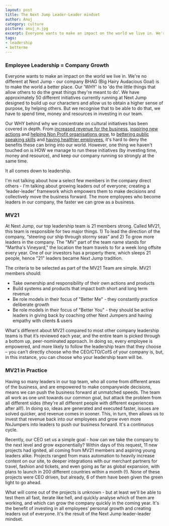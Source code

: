 ```yaml
---
layout: post
title: The Next Jump Leader-Leader mindset
author: Anuj
category: culture
picture: anuj_n.jpg
excerpt: Everyone wants to make an impact on the world we live in. We're no different at Next Jump - our company BHAG (Big Hairy Audacious Goal) is to make the world a better place. Our 'WHY' is to 'do the little things that allow others to do the great things they're meant to do'. We have approximately 50 different initiatives currently running at Next Jump designed to build up our characters and allow us to obtain a higher sense of purpose, by helping others.  But we recognise that to be able to do that, we have to spend time, money and resources in investing in our team.
tags:
- leadership
- betterme
---
```


### Employee Leadership = Company Growth

Everyone wants to make an impact on the world we live in. We're no different at Next Jump - our company BHAG (Big Hairy Audacious Goal) is to make the world a better place. Our 'WHY' is to 'do the little things that allow others to do the great things they're meant to do'. We have approximately 50 different initiatives currently running at Next Jump designed to build up our characters and allow us to obtain a higher sense of purpose, by helping others.  But we recognise that to be able to do that, we have to spend time, money and resources in investing in our team.

Our WHY behind why we concentrate on cultural initiatives has been covered in depth. From [increased revenue for the business][rndbudget], [inspiring new actions][givetakegrant]  and [helping Non Profit organisations grow][newphilanthropy], to [bettering public speaking skills][toastmasters] and [having healthier employees][lostweight], it's hard to deny the benefits these can bring into our world. However, one thing we haven't touched on is HOW we manage to run these initiatives (by investing time, money and resource), and keep our company running so strongly at the same time.

It all comes down to leadership.

I'm not talking about how a select few members in the company direct others - I'm talking about growing leaders out of everyone; creating a ‘leader-leader’ framework which empowers them to make decisions and collectively move the business forward. The more employees who become leaders in our company, the faster we can grow as a business.

### MV21

At Next Jump, our top leadership team is 21 members strong. Called MV21, this team is responsible for two major things. 1) To lead the direction of the company, “steering our ship through stormy seas” and 2) To grow more leaders in the company. The "MV" part of the team name stands for "Martha's Vineyard," the location the team travels to for a week long offsite every year. One of our investors has a property there, which sleeps 21 people, hence "21" leaders became Next Jump tradition.

The criteria to be selected as part of the MV21 Team are simple. MV21 members should:
- Take ownership and responsibility of their own actions and products
- Build systems and products that impact both short and long term revenue
- Be role models in their focus of "Better Me" - they constantly practice deliberate growth 
- Be role models in their focus of "Better You" - they should be active leaders in giving back by coaching other Next Jumpers and having empathy with clients & users

What's different about MV21 compared to most other company leadership teams is that it’s reviewed each year, and the entire team is picked through a bottom up, peer-nominated approach. In doing so, every employee is empowered, and more likely to follow the leadership team that they choose  – you can't directly choose who the CEO/CTO/CofS of your company is, but, in this instance, you can choose who your leadership team will be.

### MV21 in Practice
Having so many leaders in our top team, who all come from different areas of the business, and are empowered to make companywide decisions, means we can push the business forward at unmatched speeds. The team all work as one unit towards our common goal, but attack the problem from all different sides (they're all different people with different experiences after all!). In doing so, ideas are generated and executed faster, issues are solved quicker, and revenue comes in sooner. This, in turn, then allows us to invest that revenue back into our employees and grow even more NxJumpers into leaders to push our business forward. It's a continuous cycle.

Recently, our CEO set us a simple goal - how can we take the company to the next level and grow exponentially? Within days of this request, 11 new projects had ignited, all coming from MV21 members and aspiring young leaders alike. Projects ranged from mass automation to heavily increase content on our site, to deeper integrations with our merchant partners for travel, fashion and tickets, and even going as far as global expansion, with plans to launch in 200 different countries within a month (!). None of these projects were CEO driven, but already, 6 of them have been given the green light to go ahead.

What will come out of the projects is unknown - but at least we'll be able to test them all fast, iterate like hell, and quickly analyse which of them are working, and which can grow the company quickly in the coming year. It's the benefit of investing in all employees’ personal growth and creating leaders out of everyone. It's the result of the Next Jump leader-leader mindset.

[rndbudget]: /ceooffice/what-is-your-r-d-budget-and-where-does-it-go.html
[givetakegrant]: /culture/ceo-talks-give-and-take-with-adam-grant.html
[newphilanthropy]: /culture/a-new-philanthropy-donating-our-best-asset-our.html
[toastmasters]: /culture/finding-my-voice-at-next-jump.html
[lostweight]: /culture/how-i-lost-weight-at-work.html
